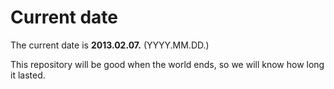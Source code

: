 # Current date

The current date is **2013.02.07.** (YYYY.MM.DD.)

This repository will be good when the world ends, so we will know how long it lasted.